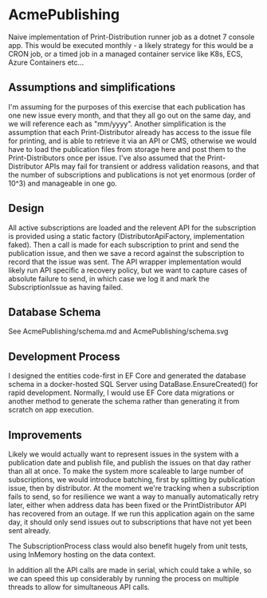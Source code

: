 # AcmePublishing

Naive implementation of Print-Distribution runner job as a dotnet 7 console app. This would be executed monthly - a likely strategy for this would be a CRON job, or a timed job in a managed container service like K8s, ECS, Azure Containers etc... 

## Assumptions and simplifications

I'm assuming for the purposes of this exercise that each publication has one new issue every month, and that they all go out on the same day, and we will reference each as "mm/yyyy". Another simplification is the assumption that each Print-Distributor already has access to the issue file for printing, and is able to retrieve it via an API or CMS, otherwise we would have to load the publication files from storage here and post them to the Print-Distributors once per issue. I've also assumed that the Print-Distributor APIs may fail for transient or address validation reasons, and that the number of subscriptions and publications is not yet enormous (order of 10^3) and manageable in one go.

## Design

All active subscriptions are loaded and the relevent API for the subscription is provided using a static factory (DistributorApiFactory, implementation faked). Then a call is made for each subscription to print and send the publication issue, and then we save a record against the subscription to record that the issue was sent. The API wrapper implementation would likely run API specific a recovery policy, but we want to capture cases of absolute failure to send, in which case we log it and mark the SubscriptionIssue as having failed.  

## Database Schema

See AcmePublishing/schema.md and AcmePublishing/schema.svg

## Development Process

I designed the entities code-first in EF Core and generated the database schema in a docker-hosted SQL Server using DataBase.EnsureCreated() for rapid development. Normally, I would use EF Core data migrations or another method to generate the schema rather than generating it from scratch on app execution.

## Improvements

Likely we would actually want to represent issues in the system with a publication date and publish file, and publish the issues on that day rather than all at once. To make the system more scaleable to large number of subscriptions, we would introduce batching, first by splitting by publication issue, then by distributor. At the moment we're tracking when a subscription fails to send, so for resilience we want a way to manually automatically retry later, either when address data has been fixed or the PrintDistributor API has recovered from an outage. If we run this application again on the same day, it should only send issues out to subscriptions that have not yet been sent already.

The SubscriptionProcess class would also benefit hugely from unit tests, using InMemory hosting on the data context.

In addition all the API calls are made in serial, which could take a while, so we can speed this up considerably by running the process on multiple threads to allow for simultaneous API calls.